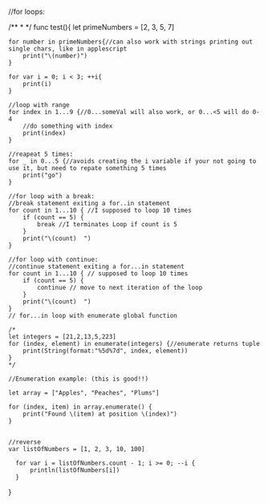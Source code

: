 //for loops:

/**
*
*/
func test(){
    let primeNumbers = [2, 3, 5, 7]
    
    for number in primeNumbers{//can also work with strings printing out single chars, like in applescript
        print("\(number)")
    }
    
    for var i = 0; i < 3; ++i{
        print(i)
    }
    
    //loop with range
    for index in 1...9 {//0...someVal will also work, or 0...<5 will do 0-4
        //do something with index
        print(index)
    }
    
    //reapeat 5 times:
    for _ in 0...5 {//avoids creating the i variable if your not going to use it, but need to repate something 5 times
        print("go")
    }
    
    //for loop with a break:
    //break statement exiting a for..in statement
    for count in 1...10 { //I supposed to loop 10 times
        if (count == 5) {
            break //I terminates Loop if count is 5
        }
        print("\(count)  ")
    }
    
    //for loop with continue:
    //continue statement exiting a for...in statement
    for count in 1...10 { // supposed to loop 10 times
        if (count == 5) {
            continue // move to next iteration of the loop
        }
        print("\(count)  ")
    }
    // for...in loop with enumerate global function
    
    /*
    let integers = [21,2,13,5,223]
    for (index, element) in enumerate(integers) {//enumerate returns tuple
        print(String(format:"%5d%7d", index, element))
    }
    */
    
    //Enumeration example: (this is good!!)
    
    let array = ["Apples", "Peaches", "Plums"]
    
    for (index, item) in array.enumerate() {
        print("Found \(item) at position \(index)")
    }
    
    
    //reverse
    var listOfNumbers = [1, 2, 3, 10, 100]

      for var i = listOfNumbers.count - 1; i >= 0; --i {
          println(listOfNumbers[i])
      }
}

